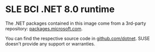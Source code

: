 # SLE BCI .NET 8.0 runtime

The .NET packages contained in this image come from a 3rd-party repository:
[packages.microsoft.com](https://packages.microsoft.com).

You can find the respective source code in
[github.com/dotnet](https://github.com/dotnet). SUSE doesn't provide any support
or warranties.